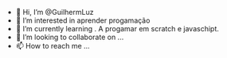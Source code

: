 - 👋 Hi, I’m @GuilhermLuz
- 👀 I’m interested in  aprender progamação
- 🌱 I’m currently learning . A progamar em scratch e javaschipt.
- 💞️ I’m looking to collaborate on ...
- 📫 How to reach me ...

<!---
GuilhermLuz/GuilhermLuz is a ✨ special ✨ repository because its `README.md` (this file) appears on your GitHub profile.
You can click the Preview link to take a look at your changes.
--->
